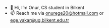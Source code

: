 - 👋 Hi, I’m Onur, CS student in Bilkent
- 📫 Reach me via onurege20@hotmail.com or ege.yakar@ug.bilkent.edu.tr

<!---
zeitgeist352/zeitgeist352 is a ✨ special ✨ repository because its `README.md` (this file) appears on your GitHub profile.
You can click the Preview link to take a look at your changes.
--->
